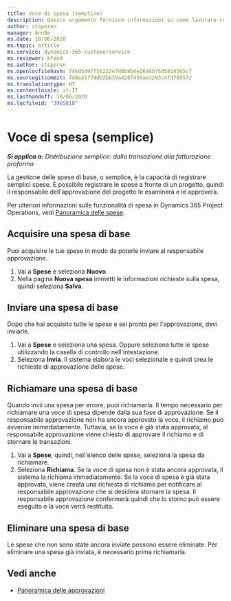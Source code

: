 ```yaml
---
title: Voce di spesa (semplice)
description: Questo argomento fornisce informazioni su come lavorare con le voci di spesa in una distribuzione semplice.
author: stsporen
manager: AnnBe
ms.date: 10/06/2020
ms.topic: article
ms.service: dynamics-365-customerservice
ms.reviewer: kfend
ms.author: stsporen
ms.openlocfilehash: 746d5d9ff56222e7d6b9b6e264db75d5814365c7
ms.sourcegitcommit: fd8ea1779db2bb39a428f459ae3293c4fd785572
ms.translationtype: HT
ms.contentlocale: it-IT
ms.lasthandoff: 10/06/2020
ms.locfileid: "3965818"
---
```

# <a name="expense-entry-lite"></a>Voce di spesa (semplice)

_**Si applica a:** Distribuzione semplice: dalla transazione alla fatturazione proforma_

La gestione delle spese di base, o semplice, è la capacità di registrare semplici spese. È possibile registrare le spese a fronte di un progetto, quindi il responsabile dell'approvazione del progetto le esaminerà e le approverà.

Per ulteriori informazioni sulle funzionalità di spesa in Dynamics 365 Project Operations, vedi [Panoramica delle spese](expense-overview.md).

## <a name="capture-a-basic-expense"></a>Acquisire una spesa di base

Puoi acquisire le tue spese in modo da poterle inviare al responsabile approvazione.

1. Vai a **Spese** e seleziona **Nuovo**.
2. Nella pagina **Nuova spesa** immetti le informazioni richieste sulla spesa, quindi seleziona **Salva**.

## <a name="submit-a-basic-expense"></a>Inviare una spesa di base

Dopo che hai acquisito tutte le spese e sei pronto per l'approvazione, devi inviarle.

1. Vai a **Spese** e seleziona una spesa. Oppure seleziona tutte le spese utilizzando la casella di controllo nell'intestazione.
2. Seleziona **Invia**. Il sistema elabora le voci selezionate e quindi crea le richieste di approvazione delle spese.

## <a name="recall-a-basic-expense"></a>Richiamare una spesa di base

Quando invii una spesa per errore, puoi richiamarla. Il tempo necessario per richiamare una voce di spesa dipende dalla sua fase di approvazione.  Se il responsabile approvazione non ha ancora approvato la voce, il richiamo può avvenire immediatamente. Tuttavia, se la voce è già stata approvata, al responsabile approvazione viene chiesto di approvare il richiamo e di stornare le transazioni.

1. Vai a **Spese**, quindi, nell'elenco delle spese, seleziona la spesa da richiamare.
2. Seleziona **Richiama**. Se la voce di spesa non è stata ancora approvata, il sistema la richiama immediatamente. Se la voce di spesa è già stata approvata, viene creata una richiesta di richiamo per notificare al responsabile approvazione che si desidera stornare la spesa. Il responsabile approvazione confermerà quindi che lo storno può essere eseguito e la voce verrà restituita.

## <a name="delete-a-basic-expense"></a>Eliminare una spesa di base

Le spese che non sono state ancora inviate possono essere eliminate. Per eliminare una spesa già inviata, è necessario prima richiamarla.

## <a name="see-also"></a>Vedi anche

- [Panoramica delle approvazioni](../approvals/approvals-overview.md)
